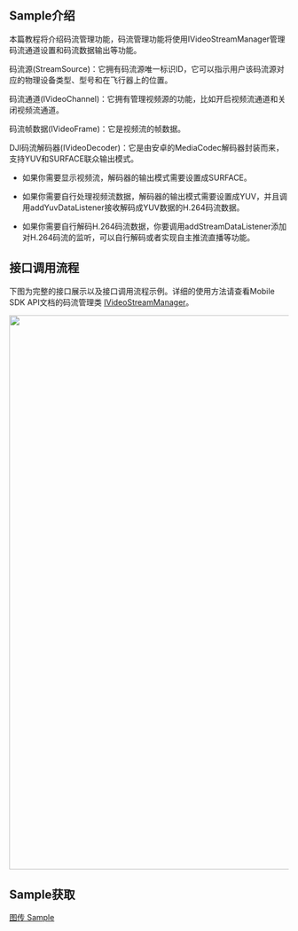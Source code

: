 ## Sample介绍

本篇教程将介绍码流管理功能，码流管理功能将使用IVideoStreamManager管理码流通道设置和码流数据输出等功能。

码流源(StreamSource)：它拥有码流源唯一标识ID，它可以指示用户该码流源对应的物理设备类型、型号和在飞行器上的位置。

码流通道(IVideoChannel)：它拥有管理视频源的功能，比如开启视频流通道和关闭视频流通道。

码流帧数据(IVideoFrame)：它是视频流的帧数据。

DJI码流解码器(IVideoDecoder)：它是由安卓的MediaCodec解码器封装而来，支持YUV和SURFACE联众输出模式。

* 如果你需要显示视频流，解码器的输出模式需要设置成SURFACE。

* 如果你需要自行处理视频流数据，解码器的输出模式需要设置成YUV，并且调用addYuvDataListener接收解码成YUV数据的H.264码流数据。

* 如果你需要自行解码H.264码流数据，你要调用addStreamDataListener添加对H.264码流的监听，可以自行解码或者实现自主推流直播等功能。

## 接口调用流程

下图为完整的接口展示以及接口调用流程示例。详细的使用方法请查看Mobile SDK API文档的码流管理类 [IVideoStreamManager](https://developer.dji.com/cn/api-reference-v5/android-api/Components/IMediaDataCenter/IVideoStreamManager.html)。


<div align=center><img src="https://terra-1-g.djicdn.com/84f990b0bbd145e6a3930de0c55d3b2b/admin/doc/4214f2ce-6f89-4eb6-9973-8279f146caf8.png" width="1000"></div>

## Sample获取

[图传 Sample](https://github.com/dji-sdk/Mobile-SDK-Android-V5/blob/dev-sdk-main/SampleCode-V5/android-sdk-v5-sample/module-common/src/main/java/dji/sampleV5/modulecommon/pages/VideoChannelFragment.kt)
